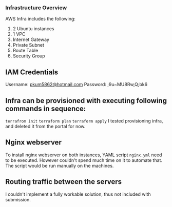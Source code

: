 ### Infrastructure Overview
AWS Infra includes the following:
1. 2 Ubuntu instances
2. 1 VPC
3. Internet Gateway
4. Private Subnet
5. Route Table
6. Security Group

## IAM Credentials
Username: pkum5862@hotmail.com
Password: ;9u~MU8Rw,Q;bk6

## Infra can be provisioned with executing following commands in sequence:
`terrafrom init`
`terraform plan`
`terraform apply`
I tested provisioning infra, and deleted it from the portal for now.

## Nginx webserver
To install nginx webserver on both instances, YAML script `nginx.yml` need to be executed. However couldn't spend much time on it
to automate that. The script would be run manually on the machines.

## Routing traffic between the servers
I couldn't implement a fully workable solution, thus not included with submission.
